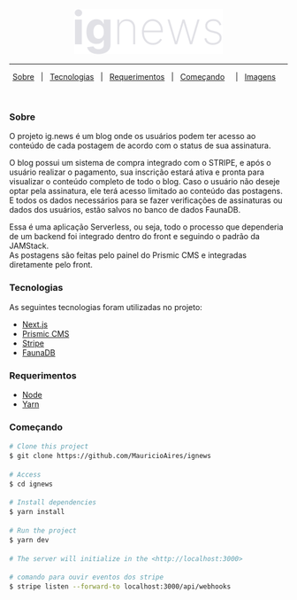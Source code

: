 <p align="center">
<img src=".github/logo-git.svg">
</p>

---

<p align="center">
  <a href="#dart-sobre">Sobre</a> &#xa0; | &#xa0; 
  <a href="#rocket-tecnologias">Tecnologias</a> &#xa0; | &#xa0;
  <a href="#white_check_mark-requerimentos">Requerimentos</a> &#xa0; | &#xa0;
  <a href="#checkered_flag-começando">Começando</a> &#xa0; &#xa0; | &#xa0;
  <a href="#framed_picture-imagens">Imagens</a> &#xa0; &#xa0;
</p>

<br>

### Sobre

O projeto ig.news é um blog onde os usuários podem ter acesso ao conteúdo de cada postagem de acordo com o status de sua assinatura.<br>

O blog possui um sistema de compra integrado com o STRIPE, e após o usuário realizar o pagamento, sua inscrição estará ativa e pronta para visualizar o conteúdo completo de todo o blog. Caso o usuário não deseje optar pela assinatura, ele terá acesso limitado ao conteúdo das postagens. E todos os dados necessários para se fazer verificações de assinaturas ou dados dos usuários, estão salvos no banco de dados FaunaDB.

Essa é uma aplicação Serverless, ou seja, todo o processo que dependeria de um backend foi integrado dentro do front e seguindo o padrão da JAMStack.
<br>
As postagens são feitas pelo painel do Prismic CMS e integradas diretamente pelo front.

### Tecnologias

As seguintes tecnologias foram utilizadas no projeto:

- [Next.js](https://nextjs.org/)
- [Prismic CMS](https://prismic.io/)
- [Stripe](https://stripe.com/)
- [FaunaDB](https://fauna.com/)

### Requerimentos

- [Node](https://nodejs.org/en/)
- [Yarn](https://yarnpkg.com/lang/en/)

### Começando

```bash
# Clone this project
$ git clone https://github.com/MauricioAires/ignews

# Access
$ cd ignews

# Install dependencies
$ yarn install

# Run the project
$ yarn dev

# The server will initialize in the <http://localhost:3000>

# comando para ouvir eventos dos stripe
$ stripe listen --forward-to localhost:3000/api/webhooks
```

